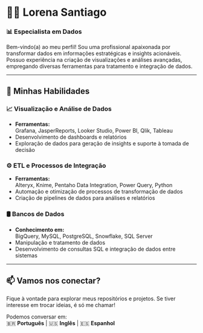 # 👩‍💻 Lorena Santiago

### 📊 **Especialista em Dados**

Bem-vindo(a) ao meu perfil! Sou uma profissional apaixonada por transformar dados em informações estratégicas e insights acionáveis. Possuo experiência na criação de visualizações e análises avançadas, empregando diversas ferramentas para tratamento e integração de dados.

---

## 🚀 **Minhas Habilidades**

### 📈 **Visualização e Análise de Dados**
- **Ferramentas:**  
  Grafana, JasperReports, Looker Studio, Power BI, Qlik, Tableau  
- Desenvolvimento de dashboards e relatórios
- Exploração de dados para geração de insights e suporte à tomada de decisão  

### ⚙️ **ETL e Processos de Integração**
- **Ferramentas:**  
  Alteryx, Knime, Pentaho Data Integration, Power Query, Python  
- Automação e otimização de processos de transformação de dados  
- Criação de pipelines de dados para análises e relatórios  

### 🛢️ **Bancos de Dados**
- **Conhecimento em:**  
  BigQuery, MySQL, PostgreSQL, Snowflake, SQL Server  
- Manipulação e tratamento de dados  
- Desenvolvimento de consultas SQL e integração de dados entre sistemas  

---

## 📫 **Vamos nos conectar?**  
Fique à vontade para explorar meus repositórios e projetos. Se tiver interesse em trocar ideias, é só me chamar!  

Podemos conversar em:  
🇧🇷 **Português** | 🇺🇸 **Inglês** | 🇪🇸 **Espanhol**
